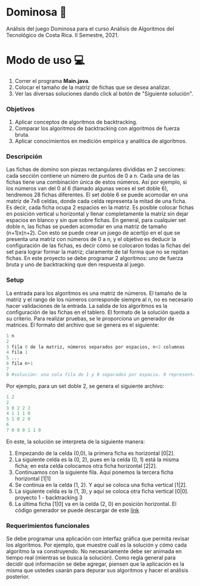 # Dominosa 🎲
Análisis del juego Dominosa para el curso Análisis de Algoritmos del Tecnológico de Costa Rica. II Semestre, 2021.

# Modo de uso 💻
1. Correr el programa **Main.java**.
2. Colocar el tamaño de la matriz de fichas que se desea analizar. 
3. Ver las diversas soluciones dando click al botón de "Siguiente solución". 

### Objetivos
1. Aplicar conceptos de algoritmos de backtracking.
2. Comparar los algoritmos de backtracking con algoritmos de fuerza
bruta.
3. Aplicar conocimientos en medición empírica y analítica de algoritmos.

### Descripción
Las fichas de domino son piezas rectangulares divididas en 2 secciones: cada sección contiene un número de puntos de 0 a n. Cada una de las fichas tiene una combinación única de estos números. Así por ejemplo, si los números van del 0 al 6 (llamado algunas veces el set doble 6), tendremos 28 fichas diferentes. El set doble 6 se puede acomodar en una matriz de 7x8 celdas, donde cada celda representa la mitad de una ficha. Es decir, cada ficha ocupa 2 espacios en la matriz. Es posible colocar fichas en posición vertical u horizontal y llenar completamente la matriz sin dejar espacios en blanco y sin que sobre fichas. En general, para cualquier set doble n, las fichas se pueden acomodar en una matriz de tamaño (n+1)x(n+2).
Con esto se puede crear un juego de acertijo en el que se presenta una matriz con números de 0 a n, y el objetivo es deducir la configuración de las fichas, es decir cómo se colocaron todas la fichas del set para lograr formar la matriz; claramente de tal forma que no se repitan fichas.
En este proyecto se debe programar 2 algoritmos: uno de fuerza bruta y uno de backtracking que den respuesta al juego.

### Setup
La entrada para los algoritmos es una matriz de números. El tamaño de la matriz y el rango de los números corresponde siempre al n, no es necesario hacer validaciones de la entrada. La salida de los algoritmos es la configuración de las fichas en el tablero. El formato de la solución queda a su criterio. Para realizar pruebas, se le proporciona un generador de matrices. El formato del archivo que se genera es el siguiente:
```python
1 n
2
3 fila 0 de la matriz, números separados por espacios, n+2 columnas
4 fila 1
5 ...
6 fila n+1
7
8 #solución: una sola fila de 1 y 0 separados por espacio. 0 representa una ficha horizontal, 1 una ficha vertical. El tablero se resuelve de izquierda a derecha y de arriba a abajo.
```

Por ejemplo, para un set doble 2, se genera el siguiente archivo:
```python
1 2
2
3 0 2 2 2
4 1 1 1 0
5 1 0 2 0
6
7 0 0 0 1 1 0
```
En este, la solución se interpreta de la siguiente manera:
1. Empezando de la celda (0,0), la primera ficha es horizontal [0|2].
2. La siguiente celda es la (0, 2), pues en la celda (0, 1) está la misma
ficha; en esta celda colocamos otra ficha horizontal [2|2].
3. Continuamos con la siguiente fila. Aquí ponemos la tercera ficha
horizontal [1|1]
4. Se continua en la celda (1, 2). Y aquí se coloca una ficha vertical
[1|2].
5. La siguiente celda es la (1, 3), y aquí se coloca otra ficha vertical
[0|0].
proyecto 1 - backtracking 3
6. La última ficha [1|0] va en la celda (2, 0) en posición horizontal.
El código generador se puede descargar de este [link](https://github.com/yuenlw/dominoGenerator.git)
### Requerimientos funcionales
Se debe programar una aplicación con interfaz gráfica que permita revisar los algoritmos. Por ejemplo, que muestre cuál es la solución y cómo cada algoritmo la va construyendo. No necesariamente debe ser animada en tiempo real (mientras se busca la solución). Como regla general para decidir qué información se debe agregar, piensen que la aplicación es la misma que ustedes usarán para depurar sus algoritmos y hacer el análisis posterior.

